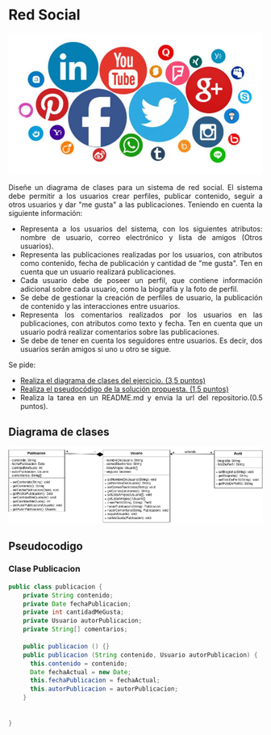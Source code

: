 <div align = "justify">

# Red Social

<img src = "img/redes_sociales.jpg">

Diseñe un diagrama de clases para un sistema de red social. El sistema debe permitir a los usuarios crear perfiles, publicar contenido, seguir a otros usuarios y dar "me gusta" a las publicaciones. Teniendo en cuenta la siguiente información:
- Representa a los usuarios del sistema, con los siguientes atributos: nombre de usuario, correo electrónico y lista de amigos (Otros usuarios).
- Representa las publicaciones realizadas por los usuarios, con atributos como contenido, fecha de publicación y cantidad de "me gusta". Ten en cuenta que un usuario realizará publicaciones.
- Cada usuario debe de poseer un perfil, que contiene información adicional sobre cada usuario, como la biografía y la foto de perfil.
- Se debe de gestionar la creación de perfiles de usuario, la publicación de contenido y las interacciones entre usuarios.
- Representa los comentarios realizados por los usuarios en las publicaciones, con atributos como texto y fecha. Ten en cuenta que un usuario podrá realizar comentarios sobre las publicaciones.
- Se debe de tener en cuenta los seguidores entre usuarios. Es decir, dos usuarios serán amigos si uno u otro se sigue.

Se pide: 

- [Realiza el diagrama de clases del ejercicio. (3,5 puntos)](#diagrama)
- [Realiza el pseudocódigo de la solución propuesta. (1,5 puntos)](#pseudocodigo)
- Realiza la tarea en un README.md y envia la url del repositorio.(0.5 puntos).

## Diagrama de clases <a name = "diagrama"></a>

<img src = "img/DiagramaRedes.png">

## Pseudocodigo <a name = "pseudocodigo"></a>

### Clase Publicacion

```java
public class publicacion {
    private String contenido;
    private Date fechaPublicacion;
    private int cantidadMeGusta;
    private Usuario autorPublicacion;
    private String[] comentarios;

    public publicacion () {}
    public publicacion (String contenido, Usuario autorPublicacion) {
      this.contenido = contenido;
      Date fechaActual = new Date;
      this.fechaPublicacion = fechaActual;
      this.autorPublicacion = autorPublicacion;
    }

    
}
```



</div>